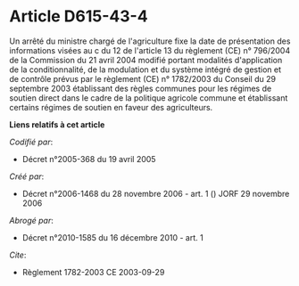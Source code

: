 # Article D615-43-4

Un arrêté du ministre chargé de l'agriculture fixe la date de présentation des informations visées au c du 12 de l'article 13
du règlement (CE) n° 796/2004 de la Commission du 21 avril 2004 modifié portant modalités d'application de la
conditionnalité, de la modulation et du système intégré de gestion et de contrôle prévus par le règlement (CE) n° 1782/2003
du Conseil du 29 septembre 2003 établissant des règles communes pour les régimes de soutien direct dans le cadre de la
politique agricole commune et établissant certains régimes de soutien en faveur des agriculteurs.

**Liens relatifs à cet article**

_Codifié par_:

  - Décret n°2005-368 du 19 avril 2005

_Créé par_:

  - Décret n°2006-1468 du 28 novembre 2006 - art. 1 () JORF 29 novembre 2006

_Abrogé par_:

  - Décret n°2010-1585 du 16 décembre 2010 - art. 1

_Cite_:

  - Règlement 1782-2003 CE 2003-09-29

